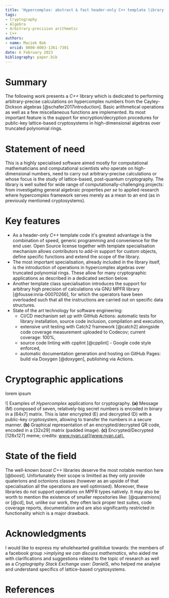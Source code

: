 ```yaml
---
title: 'Hypercomplex: abstract & fast header-only C++ template library for lattice-based cryptosystems in high-dimensional algebras'
tags:
- Cryptography
- Algebra
- Arbitrary-precision arithmetic
- C++
authors:
- name: Maciek Bak
  orcid: 0000-0003-1361-7301
date: 6 February 2023
bibliography: paper.bib
---
```


# Summary

The following work presents a *C++* library which is dedicated to performing arbitrary-precise calculations on hypercomplex numbers from the Cayley-Dickson algebras [@schafer2017introduction]. Basic arithmetical operations as well as a few miscellaneous functions are implemented. 
Its most important feature is the support for encryption/decryption procedures for public-key lattice-based cryptosystems in high-dimensional algebras over truncated polynomial rings.

# Statement of need

This is a highly specialised software aimed mostly for computational mathematicians and computational scientists who operate on high-dimensional numbers, need to carry out arbitrary-precise calculations or whose focus is the study of lattice-based, post-quantum cryptography. The library is well suited for wide range of computationally-challenging projects: from investigating general algebraic properties _per se_ to applied research where hypercomplex framework serves merely as a mean to an end (as in previously mentioned cryptosystems).

# Key features

- As a header-only *C++* template code it's greatest advantage is the combination of speed, generic programming and convenience for the end user. Open Source license together with template specialisation mechanism allows contributors to add-in support for custom objects, define specific functions and extend the scope of the library.
- The most important specialisation, already included in the library itself, is the introduction of operations in hypercomplex algebras over truncated polynomial rings. These allow for many cryptographic applications as described in a dedicated section below. 
- Another template class specialisation introduces the support for arbitrary high precision of calculations via GNU MPFR library [@fousse:inria-00070266], for which the operators have been overloaded such that all the instructions are carried out on specific data structures.
- State of the art technology for software engineering:
  - CI/CD mechanism set up with GitHub Actions: automatic tests for library installation, source code inclusion, compilation and execution,
  - extensive unit testing with Catch2 framework [@catch2] alongside code coverage measurement uploaded to Codecov; current coverage: 100%,
  - source code linting with cpplint [@cpplint] - Google code style enforced,
  - automatic documentation generation and hosting on GitHub Pages: build via Doxygen [@doxygen], publishing via Actions.

# Cryptographic applications

lorem ipsum

![
  Examples of _Hypercomplex_ applications for cryptography.
  **(a)** Message (M) composed of seven, relatively-big
  secret numbers is encoded in binary in a [64x7] matrix.
  This is later encrypted (E) and decrypted (D) with a public-key
  cryptosystem, allowing to transfer the numbers in a secure manner.
  **(b)** Graphical representation of an encrypted/decrypted QR code,
  encoded in a [32x29] matrix (padded image).
  **(c)** Encrypted/Decrypted [128x127] meme; credits: [www.nyan.cat](www.nyan.cat).
](img/Fig1.png)

# State of the field

The well-known _boost C++_ libraries deserve the most notable mention here [@boost]. Unfortunately their scope is limitted as they only provide quaterions and octonions classes (however as an upside of that specialisation all the operations are well optimised). Moreover, these libraries do not support operations on MPFR types natively. It may also be worth to mention the existence of smaller repositories like: [@quaternions] or [@cd], but, unlike our work, they often lack proper test suites, code coverage reports, documentation and are also significantly restricted in functionality which is a major drawback.

# Acknowledgments

I would like to express my wholehearted gratitidue towards: the members of
a facebook group _>implying we can discuss mathematics_, who aided me
with clarifications and suggestions related to the topic of research
as well as a _Cryptography Stack Exchange_ user: _DanielS_, who helped me
analyse and understand specifics of lattice-based cryptosystems.

# References

